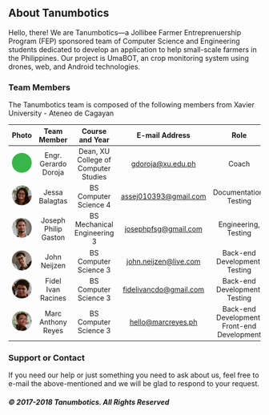 ## About Tanumbotics

Hello, there! We are Tanumbotics&mdash;a Jollibee Farmer Entreprenuership Program (FEP) sponsored team of Computer Science and Engineering students dedicated to develop an application to help small-scale farmers in the Philippines. Our project is UmaBOT, an crop monitoring system using drones, web, and Android technologies. 

### Team Members

The Tanumbotics team is composed of the following members from Xavier University - Ateneo de Cagayan

| Photo | Team Member | Course and Year | E-mail Address | Role |
| :---: | :---------: | :-------------: | :------------: | :--: |
| ![Gerardo](assets/images/default.png) | Engr. Gerardo Doroja | Dean, XU College of Computer Studies | gdoroja@xu.edu.ph | Coach |
| ![Jessa](assets/images/jessa.png) | Jessa Balagtas | BS Computer Science 4 | assej010393@gmail.com | Documentation, Testing |
| ![Joseph](assets/images/joseph.png) | Joseph Philip Gaston | BS Mechanical Engineering 3 | josephpfsg@gmail.com | Engineering, Testing |
| ![John](assets/images/john.png) | John Neijzen | BS Computer Science 3 | john.neijzen@live.com | Back-end Development, Testing |
| ![Fidel](assets/images/fidel.png) | Fidel Ivan Racines | BS Computer Science 3 | fidelivancdo@gmail.com | Back-end Development, Testing |
| ![Marc](assets/images/marc.png) | Marc Anthony Reyes | BS Computer Science 3 | hello@marcreyes.ph | Back-end Development, Front-end Development |

### Support or Contact

If you need our help or just something you need to ask about us, feel free to e-mail the above-mentioned and we will be glad to respond to your request.

##### &copy; 2017-2018 Tanumbotics. All Rights Reserved

<style>.site-footer { display: none; }</style>
